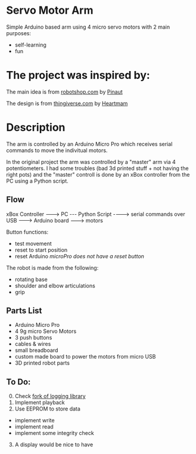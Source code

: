 Servo Motor Arm
===============
Simple Arduino based arm using 4 micro servo motors with 2 main purposes:
- self-learning
- fun

The project was inspired by:
===============

The main idea is from [robotshop.com](http://www.robotshop.com/letsmakerobots/micro-servo-robot) by [Pinaut](http://www.robotshop.com/letsmakerobots/pinaut)

The design is from [thingiverse.com](http://www.thingiverse.com/thing:1684471) by [Heartmam](http://www.thingiverse.com/Heartman/about)

Description
==============

The arm is controlled by an Arduino Micro Pro which receives serial commands to move the indivitual motors.

In the original project the arm was controlled by a "master" arm via 4 potentiometers. I had some troubles (bad 3d printed stuff + not having the right pots) and the "master" controll is done by an xBox controller from the PC using a Python script.

## Flow
xBox Controller ---> PC --- Python Script ----> serial commands over USB ---> Arduino board ---> motors

Button functions:
- test movement
- reset to start position
- reset Arduino _microPro does not have a reset button_

The robot is made from the following:
- rotating base
- shoulder and elbow articulations
- grip

## Parts List
- Arduino Micro Pro
- 4 9g micro Servo Motors
- 3 push buttons
- cables & wires
- small breadboard
- custom made board to power the motors from micro USB
- 3D printed robot parts


## To Do:
0. Check [fork of logging library](https://github.com/joscha/Arduino-Log)
1. Implement playback
2. Use EEPROM to store data
 - implement write
 - implement read
 - implement some integrity check
3. A display would be nice to have

